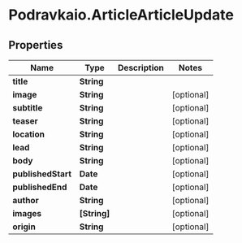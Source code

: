 # Podravkaio.ArticleArticleUpdate

## Properties
Name | Type | Description | Notes
------------ | ------------- | ------------- | -------------
**title** | **String** |  | 
**image** | **String** |  | [optional] 
**subtitle** | **String** |  | [optional] 
**teaser** | **String** |  | [optional] 
**location** | **String** |  | [optional] 
**lead** | **String** |  | [optional] 
**body** | **String** |  | [optional] 
**publishedStart** | **Date** |  | [optional] 
**publishedEnd** | **Date** |  | [optional] 
**author** | **String** |  | [optional] 
**images** | **[String]** |  | [optional] 
**origin** | **String** |  | [optional] 


